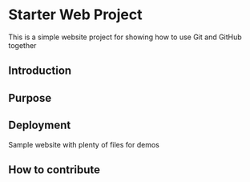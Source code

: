 # Starter Web Project

This is a simple website project for 
showing how to use Git and GitHub together

## Introduction 

## Purpose

## Deployment 

Sample website with plenty of files for demos

## How to contribute